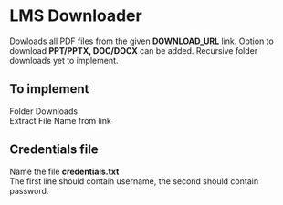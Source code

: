 # LMS Downloader
Dowloads all PDF files from the given **DOWNLOAD_URL** link.
Option to download **PPT/PPTX, DOC/DOCX** can be added. Recursive folder downloads yet to implement.

## To implement
Folder Downloads <br/>
Extract File Name from link<br/>

## Credentials file
Name the file **credentials.txt**<br/>
The first line should contain username, the second should contain password.
